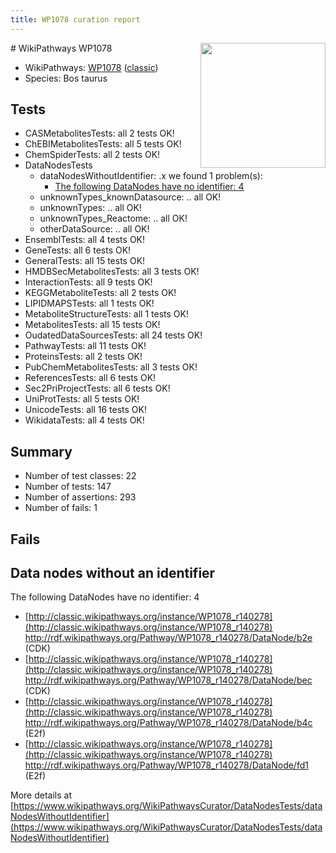 ```yaml
---
title: WP1078 curation report
---
```


<img style="float: right; width: 200px" src="https://upload.wikimedia.org/wikipedia/commons/thumb/8/83/Wplogo_with_text_500.png/640px-Wplogo_with_text_500.png" />
# WikiPathways WP1078

* WikiPathways: [WP1078](https://wikipathways.org/pathways/WP1078) ([classic](https://classic.wikipathways.org/instance/WP1078))
* Species: Bos taurus
## Tests
* CASMetabolitesTests: all 2 tests OK!
* ChEBIMetabolitesTests: all 5 tests OK!
* ChemSpiderTests: all 2 tests OK!
* DataNodesTests
    * dataNodesWithoutIdentifier: .x we found 1 problem(s):
        * [The following DataNodes have no identifier: 4](#d2d32fa3)
    * unknownTypes_knownDatasource: .. all OK!
    * unknownTypes: .. all OK!
    * unknownTypes_Reactome: .. all OK!
    * otherDataSource: .. all OK!
* EnsemblTests: all 4 tests OK!
* GeneTests: all 6 tests OK!
* GeneralTests: all 15 tests OK!
* HMDBSecMetabolitesTests: all 3 tests OK!
* InteractionTests: all 9 tests OK!
* KEGGMetaboliteTests: all 2 tests OK!
* LIPIDMAPSTests: all 1 tests OK!
* MetaboliteStructureTests: all 1 tests OK!
* MetabolitesTests: all 15 tests OK!
* OudatedDataSourcesTests: all 24 tests OK!
* PathwayTests: all 11 tests OK!
* ProteinsTests: all 2 tests OK!
* PubChemMetabolitesTests: all 3 tests OK!
* ReferencesTests: all 6 tests OK!
* Sec2PriProjectTests: all 6 tests OK!
* UniProtTests: all 5 tests OK!
* UnicodeTests: all 16 tests OK!
* WikidataTests: all 4 tests OK!


## Summary

* Number of test classes: 22
* Number of tests: 147
* Number of assertions: 293
* Number of fails: 1

## Fails

<a name="d2d32fa3" />

## Data nodes without an identifier

The following DataNodes have no identifier: 4

* [http://classic.wikipathways.org/instance/WP1078_r140278](http://classic.wikipathways.org/instance/WP1078_r140278) http://rdf.wikipathways.org/Pathway/WP1078_r140278/DataNode/b2e (CDK)
* [http://classic.wikipathways.org/instance/WP1078_r140278](http://classic.wikipathways.org/instance/WP1078_r140278) http://rdf.wikipathways.org/Pathway/WP1078_r140278/DataNode/bec (CDK)
* [http://classic.wikipathways.org/instance/WP1078_r140278](http://classic.wikipathways.org/instance/WP1078_r140278) http://rdf.wikipathways.org/Pathway/WP1078_r140278/DataNode/b4c (E2f)
* [http://classic.wikipathways.org/instance/WP1078_r140278](http://classic.wikipathways.org/instance/WP1078_r140278) http://rdf.wikipathways.org/Pathway/WP1078_r140278/DataNode/fd1 (E2f)


More details at [https://www.wikipathways.org/WikiPathwaysCurator/DataNodesTests/dataNodesWithoutIdentifier](https://www.wikipathways.org/WikiPathwaysCurator/DataNodesTests/dataNodesWithoutIdentifier)

